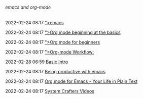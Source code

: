 ######  emacs and org-mode

2022-02-24 08:17 [&quot;&gt;emacs](https://www.gnu.org/software/emacs/)

2022-02-24 08:17 [&quot;&gt;Org mode beginning at the basics](https://orgmode.org/worg/org-tutorials/org4beginners.html)

2022-02-24 08:17 [&quot;&gt;Org mode for beginners](https://orgmodeforbeginners.com/overview/)

2022-02-24 08:17 [&quot;&gt;Org-mode Workflow:](https://blog.jethro.dev/posts/org_mode_workflow_preview/)

2022-02-28 06:59 [Basic Intro](http://www.jesshamrick.com/2012/09/10/absolute-beginners-guide-to-emacs/)

2022-02-24 08:17 [Being productive with emacs](https://lucidmanager.org/tags/emacs/)

2022-02-24 08:17 [Org mode for Emacs - Your Life in Plain Text](https://orgmode.org/)

2022-02-24 08:17 [System Crafters Videos](https://m.youtube.com/c/SystemCrafters)



